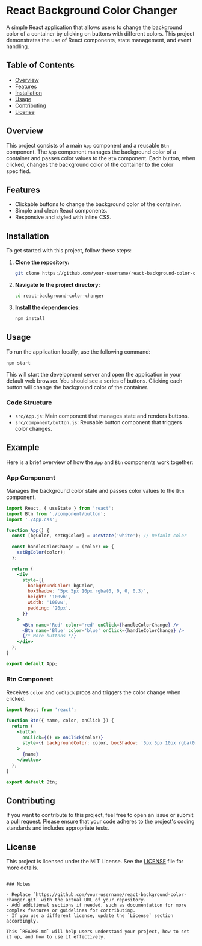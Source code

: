
# React Background Color Changer

A simple React application that allows users to change the background color of a container by clicking on buttons with different colors. This project demonstrates the use of React components, state management, and event handling.

## Table of Contents

- [Overview](#overview)
- [Features](#features)
- [Installation](#installation)
- [Usage](#usage)
- [Contributing](#contributing)
- [License](#license)

## Overview

This project consists of a main `App` component and a reusable `Btn` component. The `App` component manages the background color of a container and passes color values to the `Btn` component. Each button, when clicked, changes the background color of the container to the color specified.

## Features

- Clickable buttons to change the background color of the container.
- Simple and clean React components.
- Responsive and styled with inline CSS.

## Installation

To get started with this project, follow these steps:

1. **Clone the repository:**

   ```bash
   git clone https://github.com/your-username/react-background-color-changer.git
   ```

2. **Navigate to the project directory:**

   ```bash
   cd react-background-color-changer
   ```

3. **Install the dependencies:**

   ```bash
   npm install
   ```

## Usage

To run the application locally, use the following command:

```bash
npm start
```

This will start the development server and open the application in your default web browser. You should see a series of buttons. Clicking each button will change the background color of the container.

### Code Structure

- `src/App.js`: Main component that manages state and renders buttons.
- `src/component/button.js`: Reusable button component that triggers color changes.

## Example

Here is a brief overview of how the `App` and `Btn` components work together:

### App Component

Manages the background color state and passes color values to the `Btn` component.

```jsx
import React, { useState } from 'react';
import Btn from './component/button';
import './App.css';

function App() {
  const [bgColor, setBgColor] = useState('white'); // Default color

  const handleColorChange = (color) => {
    setBgColor(color);
  };

  return (
    <div
      style={{
        backgroundColor: bgColor,
        boxShadow: '5px 5px 10px rgba(0, 0, 0, 0.3)',
        height: '100vh',
        width: '100vw',
        padding: '20px',
      }}
    >
      <Btn name='Red' color='red' onClick={handleColorChange} />
      <Btn name='Blue' color='blue' onClick={handleColorChange} />
      {/* More buttons */}
    </div>
  );
}

export default App;
```

### Btn Component

Receives `color` and `onClick` props and triggers the color change when clicked.

```jsx
import React from 'react';

function Btn({ name, color, onClick }) {
  return (
    <button
      onClick={() => onClick(color)}
      style={{ backgroundColor: color, boxShadow: '5px 5px 10px rgba(0, 0, 0, 0.3)' }}
    >
      {name}
    </button>
  );
}

export default Btn;
```

## Contributing

If you want to contribute to this project, feel free to open an issue or submit a pull request. Please ensure that your code adheres to the project's coding standards and includes appropriate tests.

## License

This project is licensed under the MIT License. See the [LICENSE](LICENSE) file for more details.

```

### Notes

- Replace `https://github.com/your-username/react-background-color-changer.git` with the actual URL of your repository.
- Add additional sections if needed, such as documentation for more complex features or guidelines for contributing.
- If you use a different license, update the `License` section accordingly.

This `README.md` will help users understand your project, how to set it up, and how to use it effectively.
